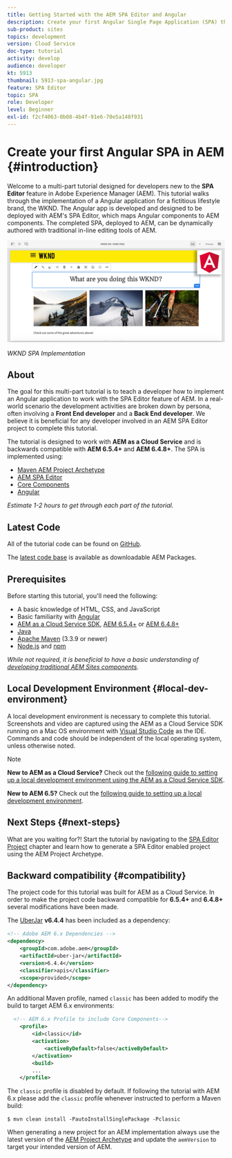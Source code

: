 ```yaml
---
title: Getting Started with the AEM SPA Editor and Angular
description: Create your first Angular Single Page Application (SPA) that is editable in Adobe Experience Manager, AEM with the WKND SPA.
sub-product: sites
topics: development
version: Cloud Service
doc-type: tutorial
activity: develop
audience: developer
kt: 5913
thumbnail: 5913-spa-angular.jpg
feature: SPA Editor
topic: SPA
role: Developer
level: Beginner
exl-id: f2cf4063-0b08-4b4f-91e6-70e5a148f931
---
```

# Create your first Angular SPA in AEM {#introduction}

Welcome to a multi-part tutorial designed for developers new to the **SPA Editor** feature in Adobe Experience Manager (AEM). This tutorial walks through the implementation of a Angular application for a fictitious lifestyle brand, the WKND. The Angular app is developed and designed to be deployed with AEM's SPA Editor, which maps Angular components to AEM components. The completed SPA, deployed to AEM, can be dynamically authored with traditional in-line editing tools of AEM.

![Final SPA Implemented](assets/wknd-spa-implementation.png)

*WKND SPA Implementation*

## About

The goal for this multi-part tutorial is to teach a developer how to implement an Angular application to work with the SPA Editor feature of AEM. In a real-world scenario the development activities are broken down by persona, often involving a **Front End developer** and a **Back End developer**. We believe it is beneficial for any developer  involved in an AEM SPA Editor project to complete this tutorial.

The tutorial is designed to work with **AEM as a Cloud Service** and is backwards compatible with **AEM 6.5.4+** and **AEM 6.4.8+**. The SPA is implemented using:

* [Maven AEM Project Archetype](https://experienceleague.adobe.com/docs/experience-manager-core-components/using/developing/archetype/overview.html)
* [AEM SPA Editor](https://experienceleague.adobe.com/docs/experience-manager-65/developing/headless/spas/spa-walkthrough.html#content-editing-experience-with-spa)
* [Core Components](https://experienceleague.adobe.com/docs/experience-manager-core-components/using/introduction.html)
* [Angular](https://angular.io/)

*Estimate 1-2 hours to get through each part of the tutorial.*

## Latest Code

All of the tutorial code can be found on [GitHub](https://github.com/adobe/aem-guides-wknd-spa). 

The [latest code base](https://github.com/adobe/aem-guides-wknd-spa/releases) is available as downloadable AEM Packages.

## Prerequisites

Before starting this tutorial, you'll need the following:

* A basic knowledge of HTML, CSS, and JavaScript
* Basic familiarity with [Angular](https://angular.io/)
* [AEM as a Cloud Service SDK](https://experienceleague.adobe.com/docs/experience-manager-learn/cloud-service/local-development-environment-set-up/aem-runtime.html#download-the-aem-as-a-cloud-service-sdk), [AEM 6.5.4+](https://helpx.adobe.com/experience-manager/aem-releases-updates.html#65) or [AEM 6.4.8+](https://helpx.adobe.com/experience-manager/aem-releases-updates.html#64)
* [Java](https://downloads.experiencecloud.adobe.com/content/software-distribution/en/general.html)
* [Apache Maven](https://maven.apache.org/) (3.3.9 or newer)
* [Node.js](https://nodejs.org/en/) and [npm](https://www.npmjs.com/)

*While not required, it is beneficial to have a basic understanding of [developing traditional AEM Sites components](https://experienceleague.adobe.com/docs/experience-manager-learn/getting-started-wknd-tutorial-develop/overview.html).*

## Local Development Environment {#local-dev-environment}

A local development environment is necessary to complete this tutorial. Screenshots and video are captured using the AEM as a Cloud Service SDK running on a Mac OS environment with [Visual Studio Code](https://code.visualstudio.com/) as the IDE. Commands and code should be independent of the local operating system, unless otherwise noted.

>[!NOTE]
>
> **New to AEM as a Cloud Service?** Check out the [following guide to setting up a local development environment using the AEM as a Cloud Service SDK](https://experienceleague.adobe.com/docs/experience-manager-learn/cloud-service/local-development-environment-set-up/overview.html).
>
> **New to AEM 6.5?** Check out the [following guide to setting up a local development environment](https://experienceleague.adobe.com/docs/experience-manager-learn/foundation/development/set-up-a-local-aem-development-environment.html).

## Next Steps {#next-steps}

What are you waiting for?! Start the tutorial by navigating to the [SPA Editor Project](create-project.md) chapter and learn how to generate a SPA Editor enabled project using the AEM Project Archetype.

## Backward compatibility {#compatibility}

The project code for this tutorial was built for AEM as a Cloud Service. In order to make the project code backward compatible for **6.5.4+** and **6.4.8+** several modifications have been made.

The [UberJar](https://experienceleague.adobe.com/docs/experience-manager-65/developing/devtools/ht-projects-maven.html#what-is-the-uberjar) **v6.4.4** has been included as a dependency:

```xml
<!-- Adobe AEM 6.x Dependencies -->
<dependency>
    <groupId>com.adobe.aem</groupId>
    <artifactId>uber-jar</artifactId>
    <version>6.4.4</version>
    <classifier>apis</classifier>
    <scope>provided</scope>
</dependency>
```

An additional Maven profile, named `classic` has been added to modify the build to target AEM 6.x environments:

```xml
  <!-- AEM 6.x Profile to include Core Components-->
    <profile>
        <id>classic</id>
        <activation>
            <activeByDefault>false</activeByDefault>
        </activation>
        <build>
        ...
    </profile>
```

The `classic` profile is disabled by default. If following the tutorial with AEM 6.x please add the `classic` profile whenever instructed to perform a Maven build:

```shell
$ mvn clean install -PautoInstallSinglePackage -Pclassic
```

When generating a new project for an AEM implementation always use the latest version of the [AEM Project Archetype](https://github.com/adobe/aem-project-archetype) and update the `aemVersion` to target your intended version of AEM.
